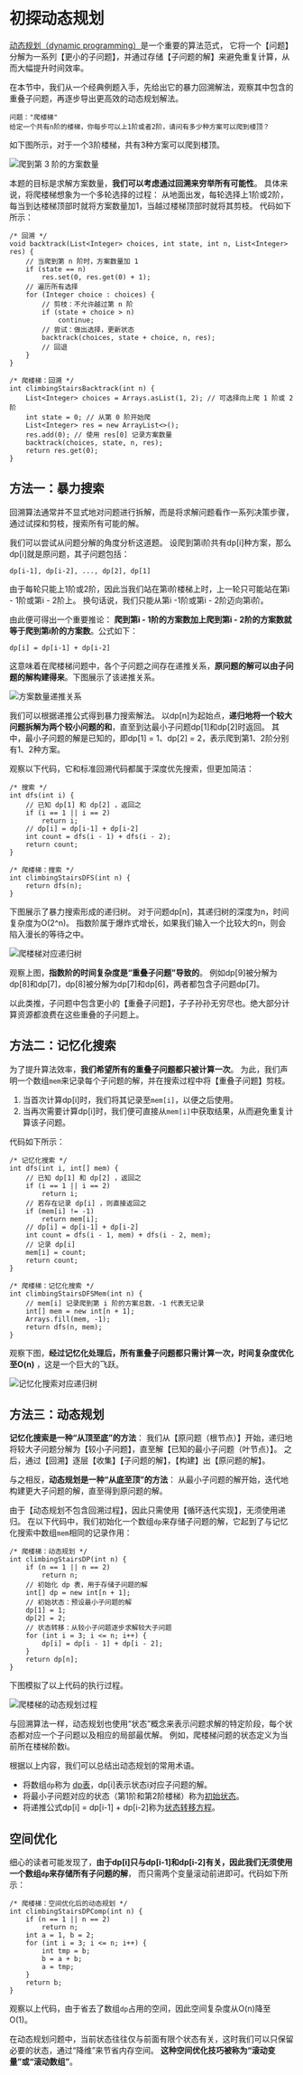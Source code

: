 # 初探动态规划

<u>动态规划（dynamic programming）</u>是一个重要的算法范式，
它将一个【问题】分解为一系列【更小的子问题】，并通过存储【子问题的解】来避免重复计算，从而大幅提升时间效率。

在本节中，我们从一个经典例题入手，先给出它的暴力回溯解法，观察其中包含的重叠子问题，再逐步导出更高效的动态规划解法。

```text
问题："爬楼梯"
给定一个共有n阶的楼梯，你每步可以上1阶或者2阶，请问有多少种方案可以爬到楼顶？
```

如下图所示，对于一个3阶楼梯，共有3种方案可以爬到楼顶。

![爬到第 3 阶的方案数量](img/14/01/climbing_stairs_example.png)

本题的目标是求解方案数量，**我们可以考虑通过回溯来穷举所有可能性**。
具体来说，将爬楼梯想象为一个多轮选择的过程：
从地面出发，每轮选择上1阶或2阶，每当到达楼梯顶部时就将方案数量加1，当越过楼梯顶部时就将其剪枝。
代码如下所示：

```text
/* 回溯 */
void backtrack(List<Integer> choices, int state, int n, List<Integer> res) {
    // 当爬到第 n 阶时，方案数量加 1
    if (state == n)
        res.set(0, res.get(0) + 1);
    // 遍历所有选择
    for (Integer choice : choices) {
        // 剪枝：不允许越过第 n 阶
        if (state + choice > n)
            continue;
        // 尝试：做出选择，更新状态
        backtrack(choices, state + choice, n, res);
        // 回退
    }
}

/* 爬楼梯：回溯 */
int climbingStairsBacktrack(int n) {
    List<Integer> choices = Arrays.asList(1, 2); // 可选择向上爬 1 阶或 2 阶
    int state = 0; // 从第 0 阶开始爬
    List<Integer> res = new ArrayList<>();
    res.add(0); // 使用 res[0] 记录方案数量
    backtrack(choices, state, n, res);
    return res.get(0);
}
```

## 方法一：暴力搜索

回溯算法通常并不显式地对问题进行拆解，而是将求解问题看作一系列决策步骤，通过试探和剪枝，搜索所有可能的解。

我们可以尝试从问题分解的角度分析这道题。
设爬到第i阶共有dp[i]种方案，那么dp[i]就是原问题，其子问题包括：

```text
dp[i-1], dp[i-2], ..., dp[2], dp[1]
```

由于每轮只能上1阶或2阶，因此当我们站在第i阶楼梯上时，上一轮只可能站在第i - 1阶或第i - 2阶上。
换句话说，我们只能从第i -1阶或第i - 2阶迈向第i阶。

由此便可得出一个重要推论：
**爬到第i - 1阶的方案数加上爬到第i - 2阶的方案数就等于爬到第i阶的方案数**。公式如下：

```text
dp[i] = dp[i-1] + dp[i-2]
```

这意味着在爬楼梯问题中，各个子问题之间存在递推关系，**原问题的解可以由子问题的解构建得来**。下图展示了该递推关系。

![方案数量递推关系](img/14/01/climbing_stairs_state_transfer.png)

我们可以根据递推公式得到暴力搜索解法。
以dp[n]为起始点，**递归地将一个较大问题拆解为两个较小问题的和**，直至到达最小子问题dp[1]和dp[2]时返回。
其中，最小子问题的解是已知的，即dp[1] = 1、dp[2] = 2，表示爬到第1、2阶分别有1、2种方案。

观察以下代码，它和标准回溯代码都属于深度优先搜索，但更加简洁：

```text
/* 搜索 */
int dfs(int i) {
    // 已知 dp[1] 和 dp[2] ，返回之
    if (i == 1 || i == 2)
        return i;
    // dp[i] = dp[i-1] + dp[i-2]
    int count = dfs(i - 1) + dfs(i - 2);
    return count;
}

/* 爬楼梯：搜索 */
int climbingStairsDFS(int n) {
    return dfs(n);
}
```

下图展示了暴力搜索形成的递归树。
对于问题dp[n]，其递归树的深度为n，时间复杂度为O(2^n)。
指数阶属于爆炸式增长，如果我们输入一个比较大的n，则会陷入漫长的等待之中。

![爬楼梯对应递归树](img/14/01/climbing_stairs_dfs_tree.png)

观察上图，**指数阶的时间复杂度是“重叠子问题”导致的**。
例如dp[9]被分解为dp[8]和dp[7]，dp[8]被分解为dp[7]和dp[6]，两者都包含子问题dp[7]。

以此类推，子问题中包含更小的【重叠子问题】，子子孙孙无穷尽也。绝大部分计算资源都浪费在这些重叠的子问题上。

## 方法二：记忆化搜索

为了提升算法效率，**我们希望所有的重叠子问题都只被计算一次**。
为此，我们声明一个数组`mem`来记录每个子问题的解，并在搜索过程中将【重叠子问题】剪枝。

1. 当首次计算dp[i]时，我们将其记录至`mem[i]`，以便之后使用。
2. 当再次需要计算dp[i]时，我们便可直接从`mem[i]`中获取结果，从而避免重复计算该子问题。

代码如下所示：

```src
/* 记忆化搜索 */
int dfs(int i, int[] mem) {
    // 已知 dp[1] 和 dp[2] ，返回之
    if (i == 1 || i == 2)
        return i;
    // 若存在记录 dp[i] ，则直接返回之
    if (mem[i] != -1)
        return mem[i];
    // dp[i] = dp[i-1] + dp[i-2]
    int count = dfs(i - 1, mem) + dfs(i - 2, mem);
    // 记录 dp[i]
    mem[i] = count;
    return count;
}

/* 爬楼梯：记忆化搜索 */
int climbingStairsDFSMem(int n) {
    // mem[i] 记录爬到第 i 阶的方案总数，-1 代表无记录
    int[] mem = new int[n + 1];
    Arrays.fill(mem, -1);
    return dfs(n, mem);
}
```

观察下图，**经过记忆化处理后，所有重叠子问题都只需计算一次，时间复杂度优化至O(n)** ，这是一个巨大的飞跃。

![记忆化搜索对应递归树](img/14/01/climbing_stairs_dfs_memo_tree.png)

## 方法三：动态规划

**记忆化搜索是一种“从顶至底”的方法**：
我们从【原问题（根节点）】开始，递归地将较大子问题分解为【较小子问题】，直至解【已知的最小子问题（叶节点）】。
之后，通过【回溯】逐层【收集】【子问题的解】，【构建】出【原问题的解】。

与之相反，**动态规划是一种“从底至顶”的方法**：
从最小子问题的解开始，迭代地构建更大子问题的解，直至得到原问题的解。

由于【动态规划不包含回溯过程】，因此只需使用【循环迭代实现】，无须使用递归。
在以下代码中，我们初始化一个数组`dp`来存储子问题的解，它起到了与记忆化搜索中数组`mem`相同的记录作用：

```text
/* 爬楼梯：动态规划 */
int climbingStairsDP(int n) {
    if (n == 1 || n == 2)
        return n;
    // 初始化 dp 表，用于存储子问题的解
    int[] dp = new int[n + 1];
    // 初始状态：预设最小子问题的解
    dp[1] = 1;
    dp[2] = 2;
    // 状态转移：从较小子问题逐步求解较大子问题
    for (int i = 3; i <= n; i++) {
        dp[i] = dp[i - 1] + dp[i - 2];
    }
    return dp[n];
}
```

下图模拟了以上代码的执行过程。

![爬楼梯的动态规划过程](img/14/01/climbing_stairs_dp.png)

与回溯算法一样，动态规划也使用“状态”概念来表示问题求解的特定阶段，每个状态都对应一个子问题以及相应的局部最优解。
例如，爬楼梯问题的状态定义为当前所在楼梯阶数i。

根据以上内容，我们可以总结出动态规划的常用术语。

- 将数组`dp`称为 <u>dp表</u>，dp[i]表示状态i对应子问题的解。
- 将最小子问题对应的状态（第1阶和第2阶楼梯）称为<u>初始状态</u>。
- 将递推公式dp[i] = dp[i-1] + dp[i-2]称为<u>状态转移方程</u>。

## 空间优化

细心的读者可能发现了，**由于dp[i]只与dp[i-1]和dp[i-2]有关，因此我们无须使用一个数组`dp`来存储所有子问题的解**，
而只需两个变量滚动前进即可。代码如下所示：

```text
/* 爬楼梯：空间优化后的动态规划 */
int climbingStairsDPComp(int n) {
    if (n == 1 || n == 2)
        return n;
    int a = 1, b = 2;
    for (int i = 3; i <= n; i++) {
        int tmp = b;
        b = a + b;
        a = tmp;
    }
    return b;
}
```

观察以上代码，由于省去了数组`dp`占用的空间，因此空间复杂度从O(n)降至O(1)。

在动态规划问题中，当前状态往往仅与前面有限个状态有关，这时我们可以只保留必要的状态，通过“降维”来节省内存空间。
**这种空间优化技巧被称为“滚动变量”或“滚动数组”**。